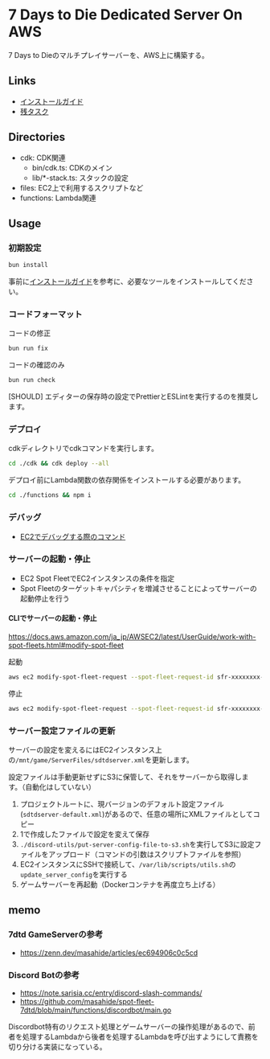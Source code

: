 # 7 Days to Die Dedicated Server On AWS

7 Days to Dieのマルチプレイサーバーを、AWS上に構築する。

## Links

- [インストールガイド](./doc/INSTALLATION.md)
- [残タスク](./doc/TASKS.md)

## Directories

- cdk: CDK関連
  - bin/cdk.ts: CDKのメイン
  - lib/\*-stack.ts: スタックの設定
- files: EC2上で利用するスクリプトなど
- functions: Lambda関連

## Usage

### 初期設定

```sh
bun install
```

事前に[インストールガイド](./doc/INSTALLATION.md)を参考に、必要なツールをインストールしてください。

### コードフォーマット

コードの修正

```sh
bun run fix
```

コードの確認のみ

```sh
bun run check
```

[SHOULD] エディターの保存時の設定でPrettierとESLintを実行するのを推奨します。

### デプロイ

cdkディレクトリでcdkコマンドを実行します。

```sh
cd ./cdk && cdk deploy --all
```

デプロイ前にLambda関数の依存関係をインストールする必要があります。

```sh
cd ./functions && npm i
```

### デバッグ

- [EC2でデバッグする際のコマンド](./doc/EC2_DEBUG_COMMANDS.md)

### サーバーの起動・停止

- EC2 Spot FleetでEC2インスタンスの条件を指定
- Spot Fleetのターゲットキャパシティを増減させることによってサーバーの起動停止を行う

#### CLIでサーバーの起動・停止

https://docs.aws.amazon.com/ja_jp/AWSEC2/latest/UserGuide/work-with-spot-fleets.html#modify-spot-fleet

起動

```sh
aws ec2 modify-spot-fleet-request --spot-fleet-request-id sfr-xxxxxxxx-xxxx-xxxx-xxxx-xxxxxxxxxxxx --target-capacity 1
```

停止

```sh
aws ec2 modify-spot-fleet-request --spot-fleet-request-id sfr-xxxxxxxx-xxxx-xxxx-xxxx-xxxxxxxxxxxx --target-capacity 0
```

### サーバー設定ファイルの更新

サーバーの設定を変えるにはEC2インスタンス上の`/mnt/game/ServerFiles/sdtdserver.xml`を更新します。

設定ファイルは手動更新せずにS3に保管して、それをサーバーから取得します。（自動化はしていない）

1. プロジェクトルートに、現バージョンのデフォルト設定ファイル(`sdtdserver-default.xml`)があるので、任意の場所にXMLファイルとしてコピー
1. 1で作成したファイルで設定を変えて保存
1. `./discord-utils/put-server-config-file-to-s3.sh`を実行してS3に設定ファイルをアップロード（コマンドの引数はスクリプトファイルを参照）
1. EC2インスタンスにSSHで接続して、`/var/lib/scripts/utils.sh`の`update_server_config`を実行する
1. ゲームサーバーを再起動（Dockerコンテナを再度立ち上げる）

## memo

### 7dtd GameServerの参考

- https://zenn.dev/masahide/articles/ec694906c0c5cd

### Discord Botの参考

- https://note.sarisia.cc/entry/discord-slash-commands/
- https://github.com/masahide/spot-fleet-7dtd/blob/main/functions/discordbot/main.go

Discordbot特有のリクエスト処理とゲームサーバーの操作処理があるので、前者を処理するLambdaから後者を処理するLambdaを呼び出すようにして責務を切り分ける実装になっている。
